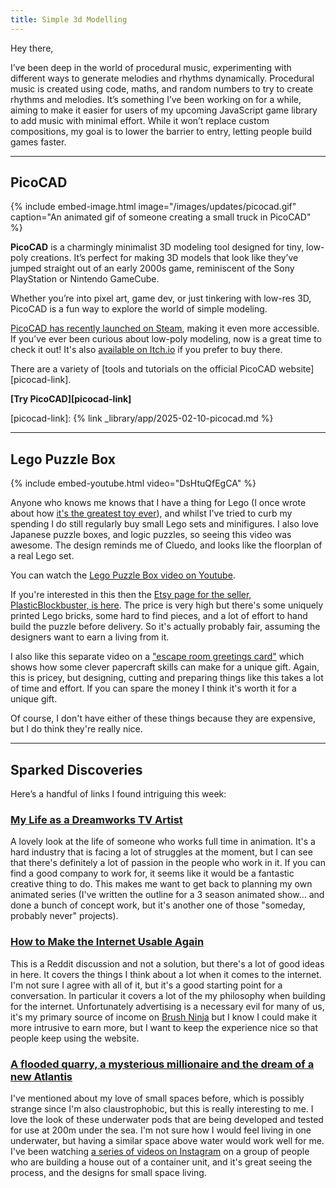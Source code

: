 ```yaml
---
title: Simple 3d Modelling
---
```


Hey there,

I’ve been deep in the world of procedural music, experimenting with different ways to generate melodies and rhythms dynamically. Procedural music is created using code, maths, and random numbers to try to create rhythms and melodies. It’s something I’ve been working on for a while, aiming to make it easier for users of my upcoming JavaScript game library to add music with minimal effort. While it won’t replace custom compositions, my goal is to lower the barrier to entry, letting people build games faster.

---

## PicoCAD

{% include embed-image.html image="/images/updates/picocad.gif" caption="An animated gif of someone creating a small truck in PicoCAD" %}

**PicoCAD** is a charmingly minimalist 3D modeling tool designed for tiny, low-poly creations. It’s perfect for making 3D models that look like they’ve jumped straight out of an early 2000s game, reminiscent of the Sony PlayStation or Nintendo GameCube.

Whether you’re into pixel art, game dev, or just tinkering with low-res 3D, PicoCAD is a fun way to explore the world of simple modeling.

[PicoCAD has recently launched on Steam](https://store.steampowered.com/app/2800590/picoCAD/), making it even more accessible. If you’ve ever been curious about low-poly modeling, now is a great time to check it out! It's also [available on Itch.io](https://johanpeitz.itch.io/picocad) if you prefer to buy there.

There are a variety of [tools and tutorials on the official PicoCAD website][picocad-link].

**[Try PicoCAD][picocad-link]**

[picocad-link]: {% link _library/app/2025-02-10-picocad.md %}

---

## Lego Puzzle Box

{% include embed-youtube.html video="DsHtuQfEgCA" %}

Anyone who knows me knows that I have a thing for Lego (I once wrote about how [it's the greatest toy ever](https://www.binarymoon.co.uk/2008/10/6-reasons-why-lego-is-the-best-toy-ever/)), and whilst I've tried to curb my spending I do still regularly buy small Lego sets and minifigures. I also love Japanese puzzle boxes, and logic puzzles, so seeing this video was awesome. The design reminds me of Cluedo, and looks like the floorplan of a real Lego set.

You can watch the [Lego Puzzle Box video on Youtube](https://www.youtube.com/watch?v=DsHtuQfEgCA).

If you're interested in this then the [Etsy page for the seller, PlasticBlockbuster, is here](https://www.etsy.com/shop/PlasticBlockbuster). The price is very high but there's some uniquely printed Lego bricks, some hard to find pieces, and a lot of effort to hand build the puzzle before delivery. So it's actually probably fair, assuming the designers want to earn a living from it.

I also like this separate video on a ["escape room greetings card"](https://www.etsy.com/uk/listing/1518402308/escape-room-pop-up-greeting-card-with) which shows how some clever papercraft skills can make for a unique gift. Again, this is pricey, but designing, cutting and preparing things like this takes a lot of time and effort. If you can spare the money I think it's worth it for a unique gift.

Of course, I don't have either of these things because they are expensive, but I do think they're really nice.

---

## Sparked Discoveries

Here’s a handful of links I found intriguing this week:

### [My Life as a Dreamworks TV Artist](https://chuwenjie.substack.com/p/my-life-as-a-dreamworks-tv-artist)

A lovely look at the life of someone who works full time in animation. It's a hard industry that is facing a lot of struggles at the moment, but I can see that there's definitely a lot of passion in the people who work in it. If you can find a good company to work for, it seems like it would be a fantastic creative thing to do. This makes me want to get back to planning my own animated series (I've written the outline for a 3 season animated show... and done a bunch of concept work, but it's another one of those "someday, probably never" projects).

### [How to Make the Internet Usable Again](https://www.reddit.com/r/worldbuildingReality/comments/1ii2blj/how_to_fix_the_internet/)

This is a Reddit discussion and not a solution, but there's a lot of good ideas in here. It covers the things I think about a lot when it comes to the internet. I'm not sure I agree with all of it, but it's a good starting point for a conversation. In particular it covers a lot of the my philosophy when building for the internet. Unfortunately advertising is a necessary evil for many of us, it's my primary source of income on [Brush Ninja](https://brush.ninja) but I know I could make it more intrusive to earn more, but I want to keep the experience nice so that people keep using the website.

### [A flooded quarry, a mysterious millionaire and the dream of a new Atlantis](https://www.theguardian.com/environment/2025/feb/03/flooded-quarry-mysterious-millionaire-and-dream-new-atlantis-welsh-border-deep)

I've mentioned about my love of small spaces before, which is possibly strange since I'm also claustrophobic, but this is really interesting to me. I love the look of these underwater pods that are being developed and tested for use at 200m under the sea. I'm not sure how I would feel living in one underwater, but having a similar space above water would work well for me. I've been watching [a series of videos on Instagram](https://www.instagram.com/the_professionalidiots/) on a group of people who are building a house out of a container unit, and it's great seeing the process, and the designs for small space living.